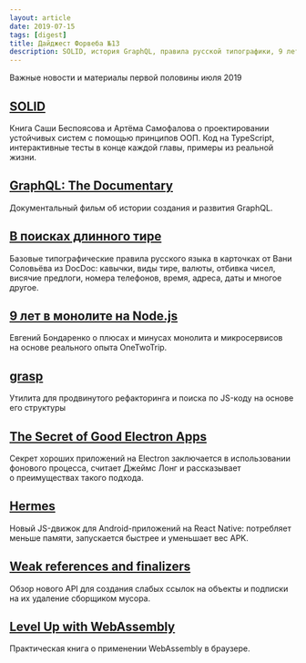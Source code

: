 ```yaml
---
layout: article
date: 2019-07-15
tags: [digest]
title: Дайджест Форвеба №13
description: SOLID, история GraphQL, правила русской типографики, 9 лет в монолите, секрет хороших приложений на Electron, weak references, структурный поиск по коду, JS-движок для Android-приложений на React Native
---
```

<p class="paragraph--lead">Важные новости и материалы первой половины июля 2019</p>

## [SOLID](https://ota-solid.now.sh/)

<p>Книга Саши Беспоясова и Артёма Самофалова о проектировании устойчивых систем с помощью принципов ООП. Код на TypeScript, интерактивные тесты в конце каждой главы, примеры из реальной жизни.</p>

## [GraphQL: The Documentary](https://youtu.be/783ccP__No8)

<p>Документальный фильм об истории создания и развития GraphQL.</p>

## [В поисках длинного тире](https://habr.com/ru/post/458640/)

<p>Базовые типографические правила русского языка в карточках от Вани Соловьёва из DocDoc: кавычки, виды тире, валюты, отбивка чисел, висячие предлоги, номера телефонов, время, адреса, даты и многое другое.</p>

## [9 лет в монолите на Node.js](https://habr.com/p/459206/)

<p>Евгений Бондаренко о плюсах и минусах монолита и микросервисов на основе реального опыта OneTwoTrip.</p>

## [grasp](http://www.graspjs.com/)

<p>Утилита для продвинутого рефакторинга и поиска по JS-коду на основе его структуры</p>

## [The Secret of Good Electron Apps](https://jlongster.com/secret-of-good-electron-apps)

<p>Секрет хороших приложений на Electron заключается в использовании фонового процесса, считает Джеймс Лонг и рассказывает о преимуществах такого подхода.</p>

## [Hermes](https://hermesengine.dev/)

<p>Новый JS-движок для Android-приложений на React Native: потребляет меньше памяти, запускается быстрее и уменьшает вес APK.</p>

## [Weak references and finalizers](https://v8.dev/features/weak-references)

<p>Обзор нового API для создания слабых ссылок на объекты и подписки на их удаление сборщиком мусора.</p>

## [Level Up with WebAssembly](https://www.levelupwasm.com/)

<p>Практическая книга о применении WebAssembly в браузере.</p>
